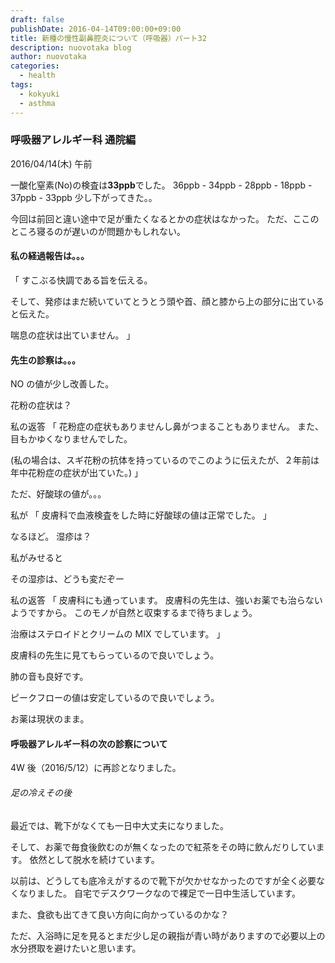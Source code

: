 ```yaml
---
draft: false
publishDate: 2016-04-14T09:00:00+09:00
title: 新種の慢性副鼻腔炎について（呼吸器）パート32
description: nuovotaka blog
author: nuovotaka
categories:
  - health
tags:
  - kokyuki
  - asthma
---
```


### 呼吸器アレルギー科 通院編

2016/04/14(木) 午前

一酸化窒素(No)の検査は**33ppb**でした。
36ppb - 34ppb - 28ppb - 18ppb - 37ppb - 33ppb
少し下がってきた。。

今回は前回と違い途中で足が重たくなるとかの症状はなかった。
ただ、ここのところ寝るのが遅いのが問題かもしれない。

#### 私の経過報告は。。。

「
すこぶる快調である旨を伝える。

そして、発疹はまだ続いていてとうとう頭や首、顔と膝から上の部分に出ていると伝えた。

喘息の症状は出ていません。
」

#### 先生の診察は。。。

NO の値が少し改善した。

花粉の症状は？

私の返答
「
花粉症の症状もありませんし鼻がつまることもありません。
また、目もかゆくなりませんでした。

(私の場合は、スギ花粉の抗体を持っているのでこのように伝えたが、２年前は年中花粉症の症状が出ていた。)
」

ただ、好酸球の値が。。。

私が
「
皮膚科で血液検査をした時に好酸球の値は正常でした。
」

なるほど。
湿疹は？

私がみせると

その湿疹は、どうも変だぞー

私の返答
「
皮膚科にも通っています。
皮膚科の先生は、強いお薬でも治らないようですから。
このモノが自然と収束するまで待ちましょう。

治療はステロイドとクリームの MIX でしています。
」

皮膚科の先生に見てもらっているので良いでしょう。

肺の音も良好です。

ピークフローの値は安定しているので良いでしょう。

お薬は現状のまま。

#### 呼吸器アレルギー科の次の診察について

4W 後（2016/5/12）に再診となりました。

###### 足の冷えその後

最近では、靴下がなくても一日中大丈夫になりました。

そして、お薬で毎食後飲むのが無くなったので紅茶をその時に飲んだりしています。
依然として脱水を続けています。

以前は、どうしても底冷えがするので靴下が欠かせなかったのですが全く必要なくなりました。
自宅でデスクワークなので裸足で一日中生活しています。

また、食欲も出てきて良い方向に向かっているのかな？

ただ、入浴時に足を見るとまだ少し足の親指が青い時がありますので必要以上の水分摂取を避けたいと思います。
